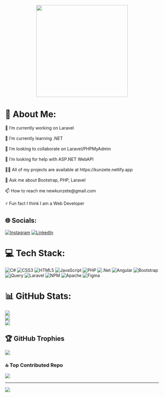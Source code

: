 <div id="header" align="center">
  <img src="https://cdn.prod.website-files.com/6257adef93867e50d84d30e2/654fa4be5d8356f96db97699_WumpusDancing.gif" width="300"/>
</div>

<h1>💫 About Me:</h1>
🔭 I’m currently working on Laravel<br><br>🌱 I’m currently learning .NET<br><br>👯 I’m looking to collaborate on Laravel/PHPMyAdmin<br><br>🤝 I’m looking for help with ASP.NET WebAPI<br><br>👨‍💻 All of my projects are available at https://kunzete.netlify.app<br><br>💬 Ask me about Bootstrap, PHP, Laravel<br><br>📫 How to reach me newkunzete@gmail.com<br><br>⚡ Fun fact I think I am a Web Developer


## 🌐 Socials:
[![Instagram](https://img.shields.io/badge/Instagram-%23E4405F.svg?logo=Instagram&logoColor=white)](https://instagram.com/_.its_me_mariooo._) [![LinkedIn](https://img.shields.io/badge/LinkedIn-%230077B5.svg?logo=linkedin&logoColor=white)](https://linkedin.com/in/mohtashimkhan17) 

# 💻 Tech Stack:
![C#](https://img.shields.io/badge/c%23-%23239120.svg?style=for-the-badge&logo=csharp&logoColor=white) ![CSS3](https://img.shields.io/badge/css3-%231572B6.svg?style=for-the-badge&logo=css3&logoColor=white) ![HTML5](https://img.shields.io/badge/html5-%23E34F26.svg?style=for-the-badge&logo=html5&logoColor=white) ![JavaScript](https://img.shields.io/badge/javascript-%23323330.svg?style=for-the-badge&logo=javascript&logoColor=%23F7DF1E) ![PHP](https://img.shields.io/badge/php-%23777BB4.svg?style=for-the-badge&logo=php&logoColor=white) ![.Net](https://img.shields.io/badge/.NET-5C2D91?style=for-the-badge&logo=.net&logoColor=white) ![Angular](https://img.shields.io/badge/angular-%23DD0031.svg?style=for-the-badge&logo=angular&logoColor=white) ![Bootstrap](https://img.shields.io/badge/bootstrap-%238511FA.svg?style=for-the-badge&logo=bootstrap&logoColor=white) ![jQuery](https://img.shields.io/badge/jquery-%230769AD.svg?style=for-the-badge&logo=jquery&logoColor=white) ![Laravel](https://img.shields.io/badge/laravel-%23FF2D20.svg?style=for-the-badge&logo=laravel&logoColor=white) ![NPM](https://img.shields.io/badge/NPM-%23CB3837.svg?style=for-the-badge&logo=npm&logoColor=white) ![Apache](https://img.shields.io/badge/apache-%23D42029.svg?style=for-the-badge&logo=apache&logoColor=white) ![Figma](https://img.shields.io/badge/figma-%23F24E1E.svg?style=for-the-badge&logo=figma&logoColor=white)
# 📊 GitHub Stats:
![](https://github-readme-stats.vercel.app/api?username=Kunzete&theme=dark&hide_border=true&include_all_commits=true&count_private=true)<br/>
![](https://github-readme-streak-stats.herokuapp.com/?user=Kunzete&theme=dark&hide_border=true)<br/>
![](https://github-readme-stats.vercel.app/api/top-langs/?username=Kunzete&theme=dark&hide_border=true&include_all_commits=true&count_private=true&layout=compact)

## 🏆 GitHub Trophies
![](https://github-profile-trophy.vercel.app/?username=Kunzete&theme=dark&no-frame=true&no-bg=true&margin-w=4)

### 🔝 Top Contributed Repo
![](https://github-contributor-stats.vercel.app/api?username=Kunzete&limit=5&theme=dark&combine_all_yearly_contributions=true)

---
[![](https://visitcount.itsvg.in/api?id=Kunzete&icon=0&color=12)](https://visitcount.itsvg.in)

<!-- Proudly created with GPRM ( https://gprm.itsvg.in ) -->
